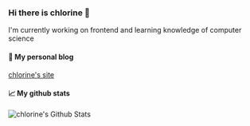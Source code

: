 ### Hi there is chlorine 👋

I'm currently working on frontend and learning knowledge of computer science

#### 🌱 My personal blog
[chlorine's site](https://www.chlorine.site)

#### 📈 My github stats

![chlorine's Github Stats](https://github-readme-stats.vercel.app/api?username=lvqq&show_icons=true&theme=react)
